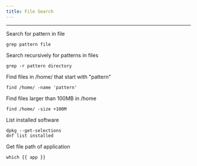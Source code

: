 ```yaml
---
title: File Search
---
```


______________________________________________________________________

Search for pattern in file

`grep pattern file`

Search recursively for patterns in files

`grep -r pattern directory`

Find files in /home/ that start with "pattern"

`find /home/ -name 'pattern'`

Find files larger than 100MB in /home

`find /home/ -size +100M`

List installed software

```
dpkg --get-selections
dnf list installed
```

Get file path of application

`which {{ app }}`
